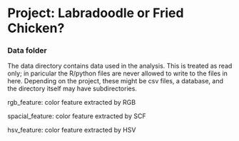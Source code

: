 # Project: Labradoodle or Fried Chicken? 

### Data folder

The data directory contains data used in the analysis. This is treated as read only; in paricular the R/python files are never allowed to write to the files in here. Depending on the project, these might be csv files, a database, and the directory itself may have subdirectories.

rgb_feature: color feature extracted by RGB

spacial_feature: color feature extracted by SCF

hsv_feature: color feature extracted by HSV
